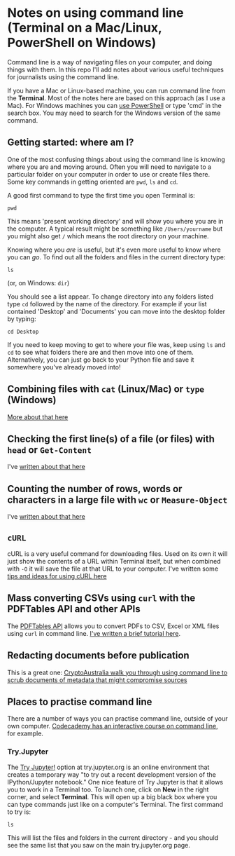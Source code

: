 # Notes on using command line (Terminal on a Mac/Linux, PowerShell on Windows)

Command line is a way of navigating files on your computer, and doing things with them. In this repo I'll add notes about various useful techniques for journalists using the command line.

If you have a Mac or Linux-based machine, you can run command line from the **Terminal**. Most of the notes here are based on this approach (as I use a Mac). For Windows machines you can [use PowerShell](http://www.computerperformance.co.uk/windows7/windows7_powershell.htm) or type 'cmd' in the search box. You may need to search for the Windows version of the same command.

## Getting started: where am I?

One of the most confusing things about using the command line is knowing where you are and moving around. Often you will need to navigate to a particular folder on your computer in order to use or create files there. Some key commands in getting oriented are `pwd`, `ls` and `cd`.

A good first command to type the first time you open Terminal is:

`pwd`

This means 'present working directory' and will show you where you are in the computer. A typical result might be something like `/Users/yourname` but you might also get `/` which means the root directory on your machine.

Knowing where you *are* is useful, but it's even more useful to know where you can *go*. To find out all the folders and files in the current directory type:

`ls`

(or, on Windows: `dir`)

You should see a list appear. To change directory into any folders listed type `cd` followed by the name of the directory. For example if your list contained 'Desktop' and 'Documents' you can move into the desktop folder by typing:

`cd Desktop`

If you need to keep moving to get to where your file was, keep using `ls` and `cd` to see what folders there are and then move into one of them. Alternatively, you can just go back to your Python file and save it somewhere you've already moved into!

## Combining files with `cat` (Linux/Mac) or `type` (Windows)

[More about that here](https://github.com/paulbradshaw/commandline/blob/master/joining.md)

## Checking the first line(s) of a file (or files) with `head` or `Get-Content`

I've [written about that here](https://github.com/paulbradshaw/commandline/blob/master/head.md)

## Counting the number of rows, words or characters in a large file with `wc` or `Measure-Object`

I've [written about that here](https://github.com/paulbradshaw/commandline/blob/master/linecount.md)

## `cURL`

cURL is a very useful command for downloading files. Used on its own it will just show the contents of a URL within Terminal itself, but when combined with `-O` it will save the file at that URL to your computer. I've written some [tips and ideas for using cURL here](https://github.com/paulbradshaw/commandline/blob/master/curlscraping.md)

## Mass converting CSVs using `curl` with the PDFTables API and other APIs

The [PDFTables API](https://pdftables.com/pdf-to-excel-api) allows you to convert PDFs to CSV, Excel or XML files using `curl` in command line. [I've written a brief tutorial here](https://github.com/paulbradshaw/commandline/blob/master/pdfconversionapi.md).

## Redacting documents before publication

This is a great one: [CryptoAustralia walk you through using command line to scrub documents of metadata that might compromise sources](https://blog.cryptoaustralia.org.au/2017/05/02/secure-comms-for-journalists/)

## Places to practise command line

There are a number of ways you can practise command line, outside of your own computer. [Codecademy has an interactive course on command line](https://www.codecademy.com/en/courses/learn-the-command-line/lessons/navigation/exercises/your-first-command), for example.

### Try.Jupyter

The [Try Jupyter!](https://try.jupyter.org/) option at try.jupyter.org is an online environment that creates a temporary way "to try out a recent development version of the IPython/Jupyter notebook." One nice feature of Try Jupyter is that it allows you to work in a Terminal too. To launch one, click on **New** in the right corner, and select **Terminal**. This will open up a big black box where you can type commands just like on a computer's Terminal. The first command to try is: 

`ls`

This will list the files and folders in the current directory - and you should see the same list that you saw on the main try.jupyter.org page. 
